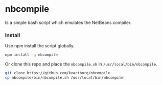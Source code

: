 # nbcompile

Is a simple bash script which emulates the NetBeans compiler.

### Install
Use npm install the script globally.
```sh
npm install -g nbcompile
```
Or clone this repo and place the `nbcompile.sh` in `/usr/local/bin/nbcompile`.
```sh
git clone https://github.com/kvartborg/nbcompile
cp nbcompile/bin/nbcompile.sh /usr/local/bin/nbcompile
```
